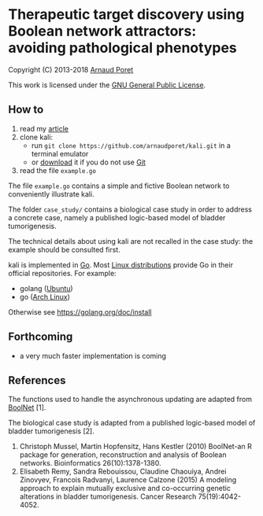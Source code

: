 # Therapeutic target discovery using Boolean network attractors: avoiding pathological phenotypes

Copyright (C) 2013-2018 [Arnaud Poret](https://github.com/arnaudporet)

This work is licensed under the [GNU General Public License](https://www.gnu.org/licenses/gpl.html).

## How to

1. read my [article](https://arxiv.org/abs/1611.03144)
2. clone kali:
    * run `git clone https://github.com/arnaudporet/kali.git` in a terminal emulator
    * or [download](https://github.com/arnaudporet/kali/archive/master.zip) it if you do not use [Git](https://git-scm.com)
3. read the file `example.go`

The file `example.go` contains a simple and fictive Boolean network to conveniently illustrate kali.

The folder `case_study/` contains a biological case study in order to address a concrete case, namely a published logic-based model of bladder tumorigenesis.

The technical details about using kali are not recalled in the case study: the example should be consulted first.

kali is implemented in [Go](https://golang.org). Most [Linux distributions](https://distrowatch.com) provide Go in their official repositories. For example:
* golang ([Ubuntu](https://www.ubuntu.com))
* go ([Arch Linux](https://www.archlinux.org))

Otherwise see https://golang.org/doc/install

## Forthcoming

* a very much faster implementation is coming

## References

The functions used to handle the asynchronous updating are adapted from [BoolNet](https://cran.r-project.org/web/packages/BoolNet/) [1].

The biological case study is adapted from a published logic-based model of bladder tumorigenesis [2].

1. Christoph Mussel, Martin Hopfensitz, Hans Kestler (2010) BoolNet-an R package for generation, reconstruction and analysis of Boolean networks. Bioinformatics 26(10):1378-1380.
2. Elisabeth Remy, Sandra Rebouissou, Claudine Chaouiya, Andrei Zinovyev, Francois Radvanyi, Laurence Calzone (2015) A modeling approach to explain mutually exclusive and co-occurring genetic alterations in bladder tumorigenesis. Cancer Research 75(19):4042-4052.

